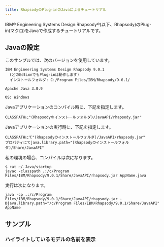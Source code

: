 ```yaml
---
title: RhapsodyのPlug-inのJavaによるチュートリアル
---
```

IBM&reg; Engineering Systems Design Rhapsody&reg;(以下、Rhapsody)のPlug-in(マクロ)をJavaで作成するチュートリアルです。

## Javaの設定
このサンプルでは、次のバージョンを使用しています。

```
IBM Engineering Systems Design Rhapsody 9.0.1
  (どのEdtionでもPlug-inは動作します)
  インストールフォルダ: C:/Program Files/IBM/Rhapsody/9.0.1/

Apache Java 3.0.9

OS: Windows
```

Javaアプリケーションのコンパイル時に、下記を指定します。
```
CLASSPATHに"(Rhapsodyのインストールフォルダ)/JavaAPI/rhapsody.jar"
```
Javaアプリケーションの実行時に、下記を指定します。
```
CLASSPATHにて"(Rhapsodyのインストールフォルダ)/JavaAPI/rhapsody.jar"
プロパティにてjava.library.path="(Rhapsodyのインストールフォルダ)/Share/JavaAPI"
```

私の環境の場合、コンパイルは次になります。

```
$ cat ~/.Java/startup
javac -classpath .:/c/Program Files/IBM/Rhapsody/9.0.1/Share/JavaAPI/rhapsody.jar AppName.java
```

実行は次になります。

```
java -cp .:/c/Program Files/IBM/Rhapsody/9.0.1/Share/JavaAPI/rhapsody.jar -Djava.library.path="/c/Program Files/IBM/Rhapsody/9.0.1/Share/JavaAPI" AppName
```

## サンプル

### ハイライトしているモデルの名前を表示
